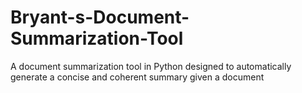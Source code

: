 # Bryant-s-Document-Summarization-Tool
A document summarization tool in Python designed to automatically generate a concise and coherent summary given a document
